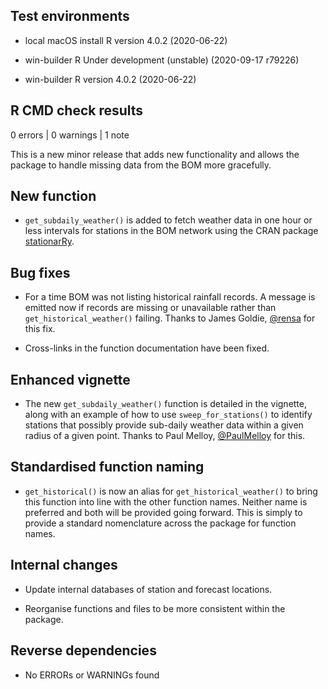 
## Test environments

- local macOS install R version 4.0.2 (2020-06-22)

- win-builder R Under development (unstable) (2020-09-17 r79226)

- win-builder R version 4.0.2 (2020-06-22)

## R CMD check results

0 errors | 0 warnings | 1 note

This is a new minor release that adds new functionality and allows the package to handle missing data from the BOM more gracefully.

## New function

* `get_subdaily_weather()` is added to fetch weather data in one hour or less intervals for stations in the BOM network using the CRAN package [stationarRy](https://cran.r-project.org/package=stationaRy).

## Bug fixes

* For a time BOM was not listing historical rainfall records.
A message is emitted now if records are missing or unavailable rather than `get_historical_weather()` failing.
Thanks to James Goldie, [@rensa](https://github.com/rensa) for this fix.

* Cross-links in the function documentation have been fixed.

## Enhanced vignette

* The new `get_subdaily_weather()` function is detailed in the vignette, along with an example of how to use `sweep_for_stations()` to identify stations that possibly provide sub-daily weather data within a given radius of a given point.
Thanks to Paul Melloy, [@PaulMelloy](https://github.com/PaulMelloy) for this.

## Standardised function naming

* `get_historical()` is now an alias for `get_historical_weather()` to bring this function into line with the other function names.
Neither name is preferred and both will be provided going forward.
This is simply to provide a standard nomenclature across the package for function names.

## Internal changes

* Update internal databases of station and forecast locations.

* Reorganise functions and files to be more consistent within the package.

## Reverse dependencies

* No ERRORs or WARNINGs found
